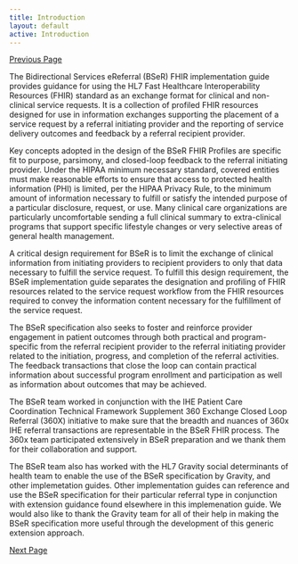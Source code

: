 ```yaml
---
title: Introduction
layout: default
active: Introduction
---
```


[Previous Page](toc.html)

The Bidirectional Services eReferral (BSeR) FHIR implementation guide provides guidance for using the HL7 Fast Healthcare Interoperability Resources (FHIR) standard as an exchange format for clinical and non-clinical service requests. It is a collection of profiled FHIR resources designed for use in information exchanges supporting the placement of a service request by a referral initiating provider and the reporting of service delivery outcomes and feedback by a referral recipient provider.

Key concepts adopted in the design of the BSeR FHIR Profiles are specific fit to purpose, parsimony, and closed-loop feedback to the referral initiating provider. Under the HIPAA minimum necessary standard, covered entities must make reasonable efforts to ensure that access to protected health information (PHI) is limited, per the HIPAA Privacy Rule, to the minimum amount of information necessary to fulfill or satisfy the intended purpose of a particular disclosure, request, or use. Many clinical care organizations are particularly uncomfortable sending a full clinical summary to extra-clinical programs that support specific lifestyle changes or very selective areas of general health management.

A critical design requirement for BSeR is to limit the exchange of clinical information from initiating providers to recipient providers to only that data necessary to fulfill the service request. To fulfill this design requirement, the BSeR implementation guide separates the designation and profiling of FHIR resources related to the service request workflow from the FHIR resources required to convey the information content necessary for the fulfillment of the service request.

The BSeR specification also seeks to foster and reinforce provider engagement in patient outcomes through both practical and program-specific from the referral recipient provider to the referral initiating provider related to the initiation, progress, and completion of the referral activities. The feedback transactions that close the loop can contain practical information about successful program enrollment and participation as well as information about outcomes that may be achieved.

The BSeR team worked in conjunction with the IHE Patient Care Coordination Technical Framework Supplement 360 Exchange Closed Loop Referral (360X) initiative to make sure that the breadth and nuances of 360x IHE referral transactions are representable in the BSeR FHIR process. The 360x team participated extensively in BSeR preparation and we thank them for their collaboration and support.

The BSeR team also has worked with the HL7 Gravity social determinants of health team to enable the use of the BSeR specification by Gravity, and other implemetation guides. Other implementation guides can reference and use the BSeR specification for their particular referral type in conjunction with extension guidance found elsewhere in this implemenation guide. We would also like to thank the Gravity team for all of their help in making the BSeR specification more useful through the development of this generic extension approach.


[Next Page](BSeR_Project_Team.html)